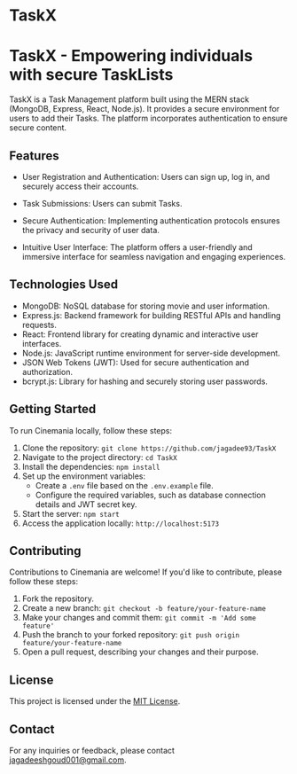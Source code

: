# TaskX
# TaskX - Empowering individuals with secure TaskLists

TaskX is a Task Management platform built using the MERN stack (MongoDB, Express, React, Node.js). It provides a secure environment for users to add their Tasks. The platform incorporates authentication  to ensure secure content.

## Features

- User Registration and Authentication: Users can sign up, log in, and securely access their accounts.
- Task Submissions: Users can submit Tasks.

- Secure Authentication: Implementing authentication protocols ensures the privacy and security of user data.
- Intuitive User Interface: The platform offers a user-friendly and immersive interface for seamless navigation and engaging experiences.

## Technologies Used

- MongoDB: NoSQL database for storing movie and user information.
- Express.js: Backend framework for building RESTful APIs and handling requests.
- React: Frontend library for creating dynamic and interactive user interfaces.
- Node.js: JavaScript runtime environment for server-side development.
- JSON Web Tokens (JWT): Used for secure authentication and authorization.
- bcrypt.js: Library for hashing and securely storing user passwords.

## Getting Started

To run Cinemania locally, follow these steps:

1. Clone the repository: `git clone https://github.com/jagadee93/TaskX`
2. Navigate to the project directory: `cd TaskX`
3. Install the dependencies: `npm install`
4. Set up the environment variables:
   - Create a `.env` file based on the `.env.example` file.
   - Configure the required variables, such as database connection details and JWT secret key.
5. Start the server: `npm start`
6. Access the application locally: `http://localhost:5173`

## Contributing

Contributions to Cinemania are welcome! If you'd like to contribute, please follow these steps:

1. Fork the repository.
2. Create a new branch: `git checkout -b feature/your-feature-name`
3. Make your changes and commit them: `git commit -m 'Add some feature'`
4. Push the branch to your forked repository: `git push origin feature/your-feature-name`
5. Open a pull request, describing your changes and their purpose.

## License

This project is licensed under the [MIT License](LICENSE).

## Contact

For any inquiries or feedback, please contact jagadeeshgoud001@gmail.com.





